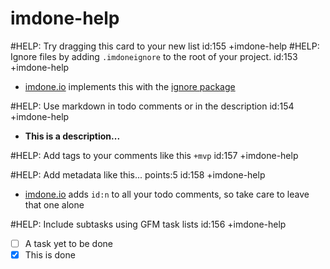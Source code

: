imdone-help
====
#HELP: Try dragging this card to your new list id:155 +imdone-help
#HELP: Ignore files by adding `.imdoneignore` to the root of your project. id:153 +imdone-help
- [imdone.io](https://imdone.io) implements this with the [ignore package](https://www.npmjs.com/package/ignore)

#HELP: Use markdown in todo comments or in the description id:154 +imdone-help
- **This is a description...**

#HELP: Add tags to your comments like this `+mvp` id:157 +imdone-help

#HELP: Add metadata like this... points:5 id:158 +imdone-help
- [imdone.io](https://imdone.io) adds `id:n` to all your todo comments, so take care to leave that one alone

#HELP: Include subtasks using GFM task lists id:156 +imdone-help
- [ ] A task yet to be done
- [x] This is done
